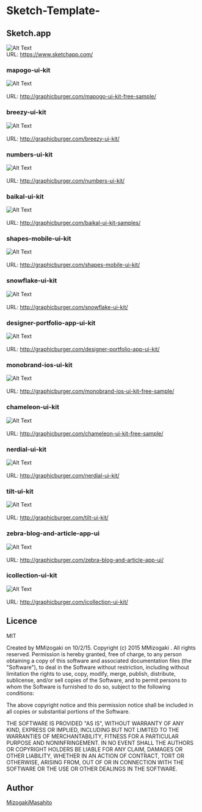 # Sketch-Template-

## Sketch.app
![Alt Text](https://github.com/Sketch-MMizogaki/Sketch-Template/blob/master/Resouce/hero-screenshot.jpg)
<br>URL: https://www.sketchapp.com/<br>

### mapogo-ui-kit
![Alt Text](https://github.com/Sketch-MMizogaki/Sketch-Template/blob/master/Resouce/mapogo.png)  
<br>URL: http://graphicburger.com/mapogo-ui-kit-free-sample/<br>

### breezy-ui-kit
![Alt Text](https://github.com/Sketch-MMizogaki/Sketch-Template/blob/master/Resouce/Breezy-UI-Kit-600.jpg)  
<br>URL: http://graphicburger.com/breezy-ui-kit/<br>

### numbers-ui-kit
![Alt Text](https://github.com/Sketch-MMizogaki/Sketch-Template/blob/master/Resouce/NumbersUI600.jpg)  
<br>URL: http://graphicburger.com/numbers-ui-kit/<br>

### baikal-ui-kit
![Alt Text](https://github.com/Sketch-MMizogaki/Sketch-Template/blob/master/Resouce/Baikal_Presentation.jpg)  
<br>URL: http://graphicburger.com/baikal-ui-kit-samples/<br>

### shapes-mobile-ui-kit
![Alt Text](https://github.com/Sketch-MMizogaki/Sketch-Template/blob/master/Resouce/Shapes-Mobile-UI-600.jpg)  
<br>URL: http://graphicburger.com/shapes-mobile-ui-kit/<br>

### snowflake-ui-kit
![Alt Text](https://github.com/Sketch-MMizogaki/Sketch-Template/blob/master/Resouce/snowflake_elements600.jpg)  
<br>URL: http://graphicburger.com/snowflake-ui-kit/<br>

### designer-portfolio-app-ui-kit
![Alt Text](https://github.com/Sketch-MMizogaki/Sketch-Template/blob/master/Resouce/Portfolio-App-Design-Ui600.jpg)  
<br>URL: http://graphicburger.com/designer-portfolio-app-ui-kit/<br>

### monobrand-ios-ui-kit
![Alt Text](https://github.com/Sketch-MMizogaki/Sketch-Template/blob/master/Resouce/Monobrand_ios.png)  
<br>URL: http://graphicburger.com/monobrand-ios-ui-kit-free-sample/<br>

### chameleon-ui-kit
![Alt Text](https://github.com/Sketch-MMizogaki/Sketch-Template/blob/master/Resouce/graphicburger_preview.jpg)  
<br>URL: http://graphicburger.com/chameleon-ui-kit-free-sample/<br>

### nerdial-ui-kit
![Alt Text](https://github.com/Sketch-MMizogaki/Sketch-Template/blob/master/Resouce/nerdial-UI-600.jpg)  
<br>URL: http://graphicburger.com/nerdial-ui-kit/<br>

### tilt-ui-kit
![Alt Text](https://github.com/Sketch-MMizogaki/Sketch-Template/blob/master/Resouce/tilt_gb_600x2906.jpg)  
<br>URL: http://graphicburger.com/tilt-ui-kit/<br>

### zebra-blog-and-article-app-ui
![Alt Text](https://github.com/Sketch-MMizogaki/Sketch-Template/blob/master/Resouce/zebra-ui-600.jpg)  
<br>URL: http://graphicburger.com/zebra-blog-and-article-app-ui/<br>

### icollection-ui-kit
![Alt Text](https://github.com/Sketch-MMizogaki/Sketch-Template/blob/master/Resouce/iCollection-UI-600.jpg)  
<br>URL: http://graphicburger.com/icollection-ui-kit/<br>


## Licence
MIT

Created by MMizogaki on 10/2/15.
Copyright (c) 2015 MMizogaki . All rights reserved.
Permission is hereby granted, free of charge, to any person obtaining a copy
of this software and associated documentation files (the "Software"), to deal
in the Software without restriction, including without limitation the rights
to use, copy, modify, merge, publish, distribute, sublicense, and/or sell
copies of the Software, and to permit persons to whom the Software is
furnished to do so, subject to the following conditions:

The above copyright notice and this permission notice shall be included in
all copies or substantial portions of the Software.

THE SOFTWARE IS PROVIDED "AS IS", WITHOUT WARRANTY OF ANY KIND, EXPRESS OR
IMPLIED, INCLUDING BUT NOT LIMITED TO THE WARRANTIES OF MERCHANTABILITY,
FITNESS FOR A PARTICULAR PURPOSE AND NONINFRINGEMENT. IN NO EVENT SHALL THE
AUTHORS OR COPYRIGHT HOLDERS BE LIABLE FOR ANY CLAIM, DAMAGES OR OTHER
LIABILITY, WHETHER IN AN ACTION OF CONTRACT, TORT OR OTHERWISE, ARISING FROM,
OUT OF OR IN CONNECTION WITH THE SOFTWARE OR THE USE OR OTHER DEALINGS IN
THE SOFTWARE.


## Author

[MizogakiMasahito](https://github.com/MMizogaki)
